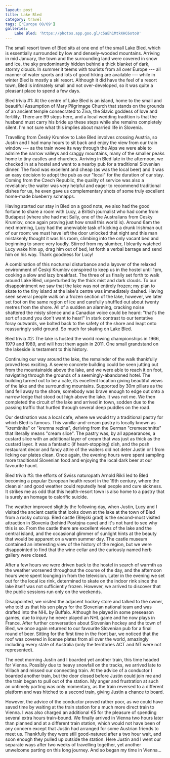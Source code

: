 ```yaml
---
layout: post
title: Lake Bled
category: travel
tags: ['Europe 08/09']
galleries:
    Lake Bled: 'https://photos.app.goo.gl/c5aEh1MtkKHC6oto8'
---
```


The small resort town of Bled sits at one end of the small Lake Bled, which is
essentially surrounded by low and densely-wooded mountains.
Arriving in mid January, the town and the surrounding land were covered in
snow and ice, the sky predominantly hidden behind a thick blanket of dark,
stormy clouds.
In summer it teems with tourists from all over Europe --- all manner of water
sports and lots of good hiking are available --- while in winter Bled is
mostly a ski resort.
Although it did have the feel of a resort town, Bled is intimately small and
not over-developed, so it was quite a pleasant place to spend a few days.

Bled trivia #1: At the centre of Lake Bled is an island, home to the small and
beautiful Assumption of Mary Pilgrimage Church that stands on the grounds of
an ancient temple consecrated to Živa, the Slavic goddess of love and
fertility.
There are 99 steps here, and a local wedding tradition is that the husband
must carry his bride up these steps while she remains completely silent.
I'm not sure what this implies about married life in Slovenia.

Travelling from Český Krumlov to Lake Bled involves crossing Austria, so
Justin and I had many hours to sit back and enjoy the view from our train
window --- as the train wove its way through the Alps we were able to admire
the narrow valleys and craggy mountains, many of the smaller peaks home to
tiny castles and churches.
Arriving in Bled late in the afternoon, we checked in at a hostel and went to
a nearby pub for a traditional Slovenian dinner.
The food was excellent and cheap (as was the local beer) and it was an easy
decision to adopt the pub as our "local" for the duration of our stay.
Coming from the Czech Republic, the quality of service was also a revelation;
the waiter was very helpful and eager to recommend traditional dishes for us,
he even gave us complementary shots of some truly excellent home-made
blueberry schnapps.

Having started our stay in Bled on a good note, we also had the good fortune
to share a room with Lucy, a British journalist who had come from Budapest
(where she had met Sally, one of the Australians from Cesky Krumlov, once
again proving just how small this world is).
Around 6am the next morning, Lucy had the unenviable task of kicking a drunk
Irishman out of our room: we must have left the door unlocked that night and
this man mistakenly thought it was his room, climbing into the only vacant bed
and beginning to snore very loudly.
Stirred from my slumber, I blearily watched Lucy wake him up, drag him out of
bed, let forth a verbal barrage and send him on his way.
Thank goodness for Lucy!

A combination of this nocturnal disturbance and a layover of the relaxed
environment of Český Krumlov conspired to keep us in the hostel until 1pm,
cooking a slow and lazy breakfast.
The three of us finally set forth to walk around Lake Bled, unperturbed by the
thick mist and dark clouds.
To our disappointment we saw that the lake was not entirely frozen; my plan to
skate to the tiny island at the lake's centre was immediately dashed.
Having seen several people walk on a frozen section of the lake, however, we
later set foot on the same region of ice and carefully shuffled out about
twenty metres from the shore.
All of a sudden an alarming, cracking noise shattered the misty silence and a
Canadian voice could be heard: "that's the sort of sound you don't want to
hear!"
In stark contrast to our tentative foray outwards, we bolted back to the
safety of the shore and leapt onto reassuringly solid ground.
So much for skating on Lake Bled.

Bled trivia #2: The lake is hosted the world rowing championships in 1966,
1979 and 1989, and will host them again in 2011.
One small grandstand on the lakeside is testament to this history.

Continuing our way around the lake, the remainder of the walk thankfully
proved less exciting.
A severe concrete building could be seen jutting out from the mountainside
above the lake, and we were able to reach it on foot, navigating through the
grounds of a seemingly-abandoned hotel.
The building turned out to be a cafe, its excellent location giving beautiful
views of the lake and the surrounding mountains.
Supported by 30m pillars as the land fell away to the shore, somebody was
brave enough to edge out onto a narrow ledge that stood out high above the
lake.
It was not me.
We then completed the circuit of the lake and arrived in town, sodden due to
the passing traffic that hurtled through several deep puddles on the road.

Our destination was a local cafe, where we would try a traditional pastry for
which Bled is famous.
This vanilla-and-cream pastry is locally known as "kremšnita" or "kremna
rezina", deriving from the German "cremeschnitte" that literally means "cream
slice".
The pastry was, by all appearances, a custard slice with an additional layer
of cream that was just as thick as the custard layer.
It was a fantastic (if heart-stopping) dish, and the posh restaurant decor and
fancy attire of the waiters did not deter Justin or I from licking our plates
clean.
Once again, the evening hours were spent sampling more traditional Slovenian
food and enjoying the local dark beer at our favourite haunt.

Bled trivia #3: the efforts of Swiss naturopath Arnold Rikli led to Bled
becoming a popular European health resort in the 19th century, where the clean
air and good weather could reputedly heal people and cure sickness.
It strikes me as odd that this health-resort town is also home to a pastry
that is surely an homage to calorific suicide.

The weather improved slightly the following day, when Justin, Lucy and I
visited the ancient castle that looks down at the lake at the town of Bled
from a rocky outcrop.
Bled castle (Blejski grad) is the second-most visited attraction in Slovenia
(behind Postojna cave) and it's not hard to see why this is so.
From the castle there are excellent views of the lake and the central island,
and the occasional glimmer of sunlight hints at the beauty that would be
apparent on a warm summer day.
The castle museum contained an interesting view of the history of the region,
but we were disappointed to find that the wine cellar and the curiously named
herb gallery were closed.

After a few hours we were driven back to the hostel in search of warmth as the
weather worsened throughout the course of the day, and the afternoon hours
were spent lounging in from the television.
Later in the evening we set out for the local ice rink, determined to skate on
the indoor rink since the lake itself was not sufficiently frozen.
However, we arrived to discover that the public sessions run only on the
weekends.

Disappointed, we visited the adjacent hockey store and talked to the owner,
who told us that his son plays for the Slovenian national team and was drafted
into the NHL by Buffalo.
Although he played in some preseason games, due to injury he never played an
NHL game and he now plays in France.
After further conversation about Slovenian hockey and the town of Bled, we
once again returned to our favourite Slovenian pub for a final round of beer.
Sitting for the first time in the front bar, we noticed that the roof was
covered in license plates from all over the world, amazingly including every
state of Australia (only the territories ACT and NT were not represented).

The next morning Justin and I boarded yet another train, this time headed for
Vienna.
Possibly due to heavy snowfall on the tracks, we arrived late to Villach and
missed our connecting train.
At the advice of a conductor I boarded another train, but the door closed
before Justin could join me and the train began to pull out of the station.
My anger and frustration at such an untimely parting was only momentary, as
the train reversed to a different platform and was hitched to a second train,
giving Justin a chance to board.

However, the advice of the conductor proved rather poor, as we could have
saved time by waiting at the train station for a much more direct train to
Vienna.
I was also charged an additional €5 for the pleasure of spending several extra
hours train-bound.
We finally arrived in Vienna two hours later than planned and at a different
train station, which would not have been of any concern except that Justin had
arranged for some Austrian friends to meet us.
Thankfully they were still good-natured after a two hour wait, and soon enough
they pulled up outside the station.
Here Justin and I went our separate ways after two weeks of travelling
together, yet another unwelcome parting on this long journey.
And so began my time in Vienna...
